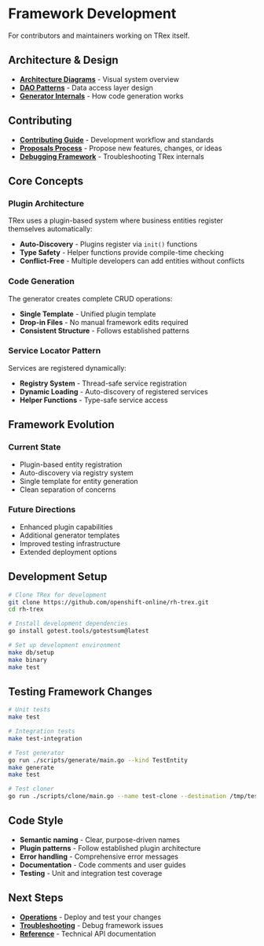 # Framework Development

For contributors and maintainers working on TRex itself.

## Architecture & Design

- **[Architecture Diagrams](architecture-diagrams.md)** - Visual system overview
- **[DAO Patterns](dao-patterns.md)** - Data access layer design
- **[Generator Internals](generator-internals.md)** - How code generation works

## Contributing

- **[Contributing Guide](contributing.md)** - Development workflow and standards
- **[Proposals Process](../proposals/)** - Propose new features, changes, or ideas
- **[Debugging Framework](debugging-framework.md)** - Troubleshooting TRex internals

## Core Concepts

### Plugin Architecture
TRex uses a plugin-based system where business entities register themselves automatically:
- **Auto-Discovery** - Plugins register via `init()` functions
- **Type Safety** - Helper functions provide compile-time checking
- **Conflict-Free** - Multiple developers can add entities without conflicts

### Code Generation
The generator creates complete CRUD operations:
- **Single Template** - Unified plugin template
- **Drop-in Files** - No manual framework edits required
- **Consistent Structure** - Follows established patterns

### Service Locator Pattern
Services are registered dynamically:
- **Registry System** - Thread-safe service registration
- **Dynamic Loading** - Auto-discovery of registered services
- **Helper Functions** - Type-safe service access

## Framework Evolution

### Current State
- Plugin-based entity registration
- Auto-discovery via registry system  
- Single template for entity generation
- Clean separation of concerns

### Future Directions
- Enhanced plugin capabilities
- Additional generator templates
- Improved testing infrastructure
- Extended deployment options

## Development Setup

```bash
# Clone TRex for development
git clone https://github.com/openshift-online/rh-trex.git
cd rh-trex

# Install development dependencies
go install gotest.tools/gotestsum@latest

# Set up development environment
make db/setup
make binary
make test
```

## Testing Framework Changes

```bash
# Unit tests
make test

# Integration tests  
make test-integration

# Test generator
go run ./scripts/generate/main.go --kind TestEntity
make generate
make test

# Test cloner
go run ./scripts/clone/main.go --name test-clone --destination /tmp/test
```

## Code Style

- **Semantic naming** - Clear, purpose-driven names
- **Plugin patterns** - Follow established plugin architecture
- **Error handling** - Comprehensive error messages
- **Documentation** - Code comments and user guides
- **Testing** - Unit and integration test coverage

## Next Steps

- **[Operations](../operations/)** - Deploy and test your changes
- **[Troubleshooting](../troubleshooting/)** - Debug framework issues
- **[Reference](../reference/)** - Technical API documentation